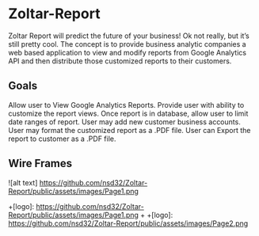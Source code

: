 # Zoltar-Report

Zoltar Report will predict the future of your business! Ok not really, but it’s still pretty cool. The concept is to provide business analytic companies a  web based application to view and modify reports from Google Analytics API and then distribute those customized reports to their customers. 

## Goals

Allow user to View Google Analytics Reports.
Provide user with ability to customize the report views.
Once report is in database, allow user to limit date ranges of report.
User may add new customer business accounts.
User may format the customized report as a .PDF file.
User can Export the report to customer as a .PDF file.  


## Wire Frames
![alt text] https://github.com/nsd32/Zoltar-Report/public/assets/images/Page1.png

+[logo]: https://github.com/nsd32/Zoltar-Report/public/assets/images/Page1.png
 +
 +[logo]: https://github.com/nsd32/Zoltar-Report/public/assets/images/Page2.png
